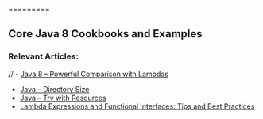=========

## Core Java 8 Cookbooks and Examples

### Relevant Articles: 
// - [Java 8 – Powerful Comparison with Lambdas](http://www.baeldung.com/java-8-sort-lambda)
- [Java – Directory Size](http://www.baeldung.com/java-folder-size)
- [Java – Try with Resources](http://www.baeldung.com/java-try-with-resources)
- [Lambda Expressions and Functional Interfaces: Tips and Best Practices](http://www.baeldung.com/java-8-lambda-expressions-tips)
